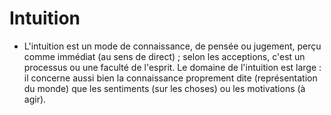 # Intuition

- L'intuition est un mode de connaissance, de pensée ou jugement, perçu comme immédiat (au sens de direct) ; selon les acceptions, c'est un processus ou une faculté de l'esprit. Le domaine de l'intuition est large : il concerne aussi bien la connaissance proprement dite (représentation du monde) que les sentiments (sur les choses) ou les motivations (à agir).
